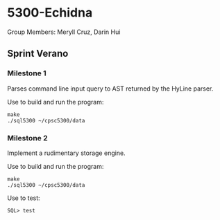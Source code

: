 # 5300-Echidna

Group Members:
Meryll Cruz, Darin Hui

## Sprint Verano
### Milestone 1
Parses command line input query to AST returned by the HyLine parser.

Use to build and run the program:
```
make
./sql5300 ~/cpsc5300/data
```

### Milestone 2
Implement a rudimentary storage engine. 

Use to build and run the program:
```
make
./sql5300 ~/cpsc5300/data
```

Use to test:
```
SQL> test
```